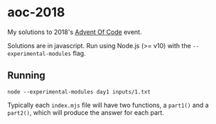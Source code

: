 # aoc-2018
My solutions to 2018's [Advent Of Code](https://adventofcode.com/) event.

Solutions are in javascript. Run using Node.js (>= v10) with the `--experimental-modules` flag.

## Running

```
node --experimental-modules day1 inputs/1.txt
```  

Typically each `index.mjs` file will have two functions, a `part1()` and a `part2()`, which will produce the answer for each part.